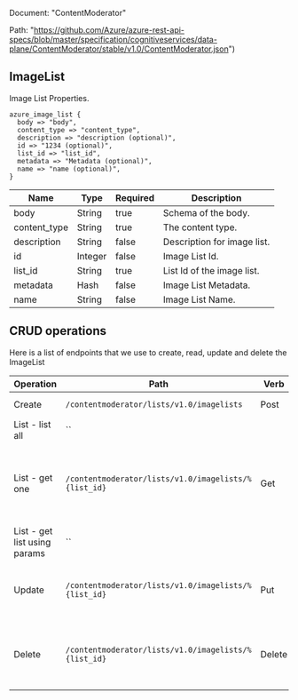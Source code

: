 Document: "ContentModerator"


Path: "https://github.com/Azure/azure-rest-api-specs/blob/master/specification/cognitiveservices/data-plane/ContentModerator/stable/v1.0/ContentModerator.json")

## ImageList

Image List Properties.

```puppet
azure_image_list {
  body => "body",
  content_type => "content_type",
  description => "description (optional)",
  id => "1234 (optional)",
  list_id => "list_id",
  metadata => "Metadata (optional)",
  name => "name (optional)",
}
```

| Name        | Type           | Required       | Description       |
| ------------- | ------------- | ------------- | ------------- |
|body | String | true | Schema of the body. |
|content_type | String | true | The content type. |
|description | String | false | Description for image list. |
|id | Integer | false | Image List Id. |
|list_id | String | true | List Id of the image list. |
|metadata | Hash | false | Image List Metadata. |
|name | String | false | Image List Name. |



## CRUD operations

Here is a list of endpoints that we use to create, read, update and delete the ImageList

| Operation | Path | Verb | Description | OperationID |
| ------------- | ------------- | ------------- | ------------- | ------------- |
|Create|`/contentmoderator/lists/v1.0/imagelists`|Post|Creates an image list.|ListManagementImageLists_Create|
|List - list all|``||||
|List - get one|`/contentmoderator/lists/v1.0/imagelists/%{list_id}`|Get|Returns the details of the image list with list Id equal to list Id passed.|ListManagementImageLists_GetDetails|
|List - get list using params|``||||
|Update|`/contentmoderator/lists/v1.0/imagelists/%{list_id}`|Put|Updates an image list with list Id equal to list Id passed.|ListManagementImageLists_Update|
|Delete|`/contentmoderator/lists/v1.0/imagelists/%{list_id}`|Delete|Deletes image list with the list Id equal to list Id passed.|ListManagementImageLists_Delete|
